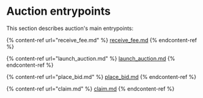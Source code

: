 # Auction entrypoints

This section describes auction's main entrypoints:

{% content-ref url="receive_fee.md" %}
[receive\_fee.md](receive\_fee.md)
{% endcontent-ref %}

{% content-ref url="launch_auction.md" %}
[launch\_auction.md](launch\_auction.md)
{% endcontent-ref %}

{% content-ref url="place_bid.md" %}
[place\_bid.md](place\_bid.md)
{% endcontent-ref %}

{% content-ref url="claim.md" %}
[claim.md](claim.md)
{% endcontent-ref %}
